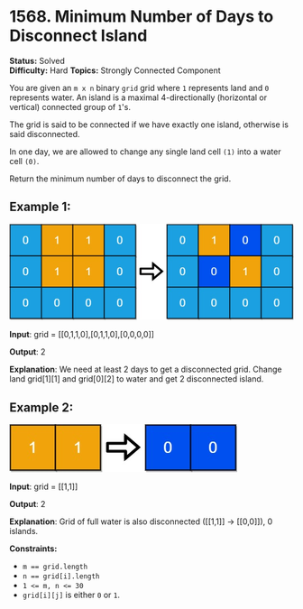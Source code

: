 # 1568. Minimum Number of Days to Disconnect Island

**Status:** Solved  
**Difficulty:** Hard 
**Topics:** Strongly Connected Component

You are given an `m x n` binary `grid` grid where `1` represents land and `0` represents water. An island is a maximal 4-directionally (horizontal or vertical) connected group of `1`'s.

The grid is said to be connected if we have exactly one island, otherwise is said disconnected.

In one day, we are allowed to change any single land cell `(1)` into a water cell `(0)`.

Return the minimum number of days to disconnect the grid.

## Example 1:

![Figura 1](/Questao-1568/assents/1568.1.png)

**Input**: grid = [[0,1,1,0],[0,1,1,0],[0,0,0,0]]

**Output**: 2

**Explanation**: We need at least 2 days to get a disconnected grid.
Change land grid[1][1] and grid[0][2] to water and get 2 disconnected island.

## Example 2:

![Figura 2](/Questao-1568/assents/1568.2.png)

**Input**: grid = [[1,1]]

**Output**: 2

**Explanation**: Grid of full water is also disconnected ([[1,1]] -> [[0,0]]), 0 islands.

**Constraints:**

- `m == grid.length`
- `n == grid[i].length`
- `1 <= m, n <= 30`
- `grid[i][j]` is either `0` or `1`.

